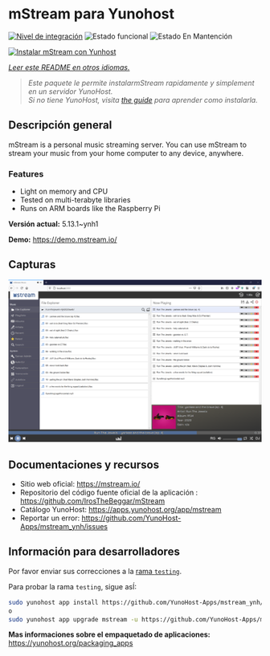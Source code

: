 <!--
Este archivo README esta generado automaticamente<https://github.com/YunoHost/apps/tree/master/tools/readme_generator>
No se debe editar a mano.
-->

# mStream para Yunohost

[![Nivel de integración](https://apps.yunohost.org/badge/integration/mstream)](https://ci-apps.yunohost.org/ci/apps/mstream/)
![Estado funcional](https://apps.yunohost.org/badge/state/mstream)
![Estado En Mantención](https://apps.yunohost.org/badge/maintained/mstream)

[![Instalar mStream con Yunhost](https://install-app.yunohost.org/install-with-yunohost.svg)](https://install-app.yunohost.org/?app=mstream)

*[Leer este README en otros idiomas.](./ALL_README.md)*

> *Este paquete le permite instalarmStream rapidamente y simplement en un servidor YunoHost.*  
> *Si no tiene YunoHost, visita [the guide](https://yunohost.org/install) para aprender como instalarla.*

## Descripción general

mStream is a personal music streaming server. You can use mStream to stream your music from your home computer to any device, anywhere.

### Features

- Light on memory and CPU
- Tested on multi-terabyte libraries
- Runs on ARM boards like the Raspberry Pi


**Versión actual:** 5.13.1~ynh1

**Demo:** <https://demo.mstream.io/>

## Capturas

![Captura de mStream](./doc/screenshots/mstreamv5.png)

## Documentaciones y recursos

- Sitio web oficial: <https://mstream.io/>
- Repositorio del código fuente oficial de la aplicación : <https://github.com/IrosTheBeggar/mStream>
- Catálogo YunoHost: <https://apps.yunohost.org/app/mstream>
- Reportar un error: <https://github.com/YunoHost-Apps/mstream_ynh/issues>

## Información para desarrolladores

Por favor enviar sus correcciones a la [rama `testing`](https://github.com/YunoHost-Apps/mstream_ynh/tree/testing).

Para probar la rama `testing`, sigue asÍ:

```bash
sudo yunohost app install https://github.com/YunoHost-Apps/mstream_ynh/tree/testing --debug
o
sudo yunohost app upgrade mstream -u https://github.com/YunoHost-Apps/mstream_ynh/tree/testing --debug
```

**Mas informaciones sobre el empaquetado de aplicaciones:** <https://yunohost.org/packaging_apps>
